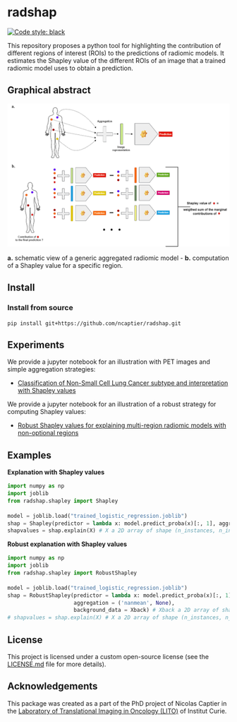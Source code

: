 # radshap

[![Code style: black](https://img.shields.io/badge/code%20style-black-000000.svg)](https://github.com/psf/black)

This repository proposes a python tool for highlighting the contribution of different regions of interest (ROIs) to the predictions of radiomic models.
It estimates the Shapley value of the different ROIs of an image that a trained radiomic model uses to obtain a prediction.

## Graphical abstract

<p align="center">
    <img src="docs/graphical_abstract.png"/>
</p>
<b>a.</b> schematic view of a generic aggregated radiomic model - <b>b.</b> computation of a Shapley value for a specific region.

## Install

### Install from source
```
pip install git+https://github.com/ncaptier/radshap.git
```
## Experiments
We provide a jupyter notebook for an illustration with PET images and simple aggregation strategies:
* [Classification of Non-Small Cell Lung Cancer subtype and interpretation with Shapley values](examples/nsclc_subtype_classification.ipynb)

We provide a jupyter notebook for an illustration of a robust strategy for computing Shapley values:
* [Robust Shapley values for explaining multi-region radiomic models with non-optional regions](examples/robust_shapleyvalues.ipynb)

## Examples
**Explanation with Shapley values**
```python
import numpy as np
import joblib
from radshap.shapley import Shapley

model = joblib.load("trained_logistic_regression.joblib")
shap = Shapley(predictor = lambda x: model.predict_proba(x)[:, 1], aggregation = ('mean', None))
shapvalues = shap.explain(X) # X a 2D array of shape (n_instances, n_instance_features)
```

**Robust explanation with Shapley values**
```python
import numpy as np
import joblib
from radshap.shapley import RobustShapley

model = joblib.load("trained_logistic_regression.joblib")
shap = RobustShapley(predictor = lambda x: model.predict_proba(x)[:, 1],
                     aggregation = ('nanmean', None),
                     background_data = Xback) # Xback a 2D array of shape (n_samples_background, n_input_features)
# shapvalues = shap.explain(X) # X a 2D array of shape (n_instances, n_instance_features)
```
## License
This project is licensed under a custom open-source license (see the [LICENSE.md](LICENSE.md) file for more details).
## Acknowledgements

This package was created as a part of the PhD project of Nicolas Captier in the [Laboratory of Translational Imaging in Oncology (LITO)](https://www.lito-web.fr/en/) of Institut Curie.